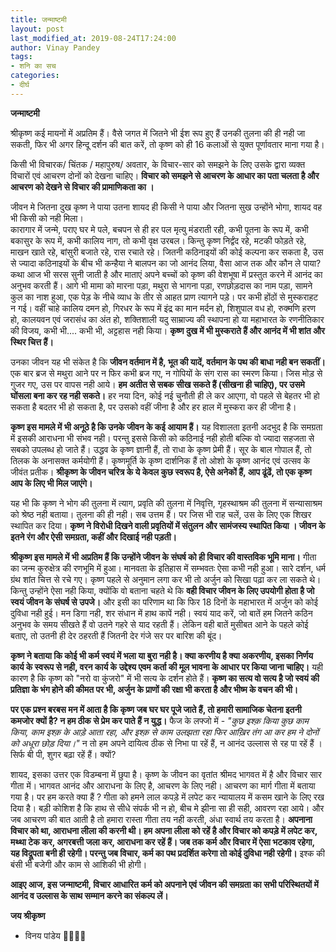 ```yaml
---
title: जन्माष्टमी
layout: post
last_modified_at: 2019-08-24T17:24:00
author: Vinay Pandey
tags:
- शनि का सच
categories:
- दीर्घ
---
```

**जन्माष्टमी** 

श्रीकृष्ण कई मायनों में अप्रतिम हैं। वैसे जगत में जितने भी ईश रूप हुए हैं उनकी तुलना की ही नही जा सकती, फिर भी अगर हिन्दू दर्शन की बात करें, तो कृष्ण को ही 16 कलाओं से युक्त पूर्णावतार माना गया है। 

किसी भी विचारक/ चिंतक / महापुरुष/ अवतार, के विचार-सार को समझने के लिए उसके द्वारा व्यक्त विचारों एवं आचरण दोनों को देखना चाहिए।  **विचार को समझने से आचरण के आधार का पता चलता है और आचरण को देखने से विचार की प्रामाणिकता का ।**  

जीवन मे जितना दुख कृष्ण ने पाया उतना शायद ही किसी ने पाया और जितना सुख उन्होंने भोगा, शायद वह भी किसी को नही मिला।  
कारागार में जन्मे, पराए घर मे पले, बचपन से ही हर पल मृत्यु मंडराती रही, कभी पूतना के रूप में, कभी बकासुर के रूप में, कभी कालिय नाग, तो कभी वृक्ष उरबल। किन्तु कृष्ण निर्द्वंद रहे, मटकी फोड़ते रहे, माखन खाते रहे, बांसुरी बजाते रहे, रास रचाते रहे। जितनी कठिनाइयों की कोई कल्पना कर सकता है, उस से ज्यादा कठिनाइयों के बीच भी कन्हैया ने बालपन का जो आनंद लिया, वैसा आज तक और कौन ले पाया?  कथा आज भी सरस सुनी जाती है और माताएं अपने बच्चों को कृष्ण की वेशभूषा में प्रस्तुत करने में आनंद का अनुभव करती हैं। 
आगे भी मामा को मारना पड़ा, मथुरा से भागना पड़ा, रणछोड़दास का नाम पड़ा, सामने कुल का नाश हुआ, एक पेड़ के नीचे व्याध के तीर से आहत प्राण त्यागने पड़े। पर कभी होंठों से मुस्कराहट न गई। 
वहीं चाहे कालिय दमन हो, गिरधर के रूप में इंद्र का मान मर्दन हो, शिशुपाल वध हो, रुक्मणि हरण हो, कालयवन एवं जरासंध का अंत हो, शक्तिशाली यदु साम्राज्य की स्थापना हो या महाभारत के रणनीतिकार की विजय, कभी भी.... कभी भी, अट्टहास नही किया। **कृष्ण दुख में भी मुस्कराते हैं और आनंद में भी शांत और स्थिर चित्त हैं।**

 उनका जीवन यह भी संकेत है कि **जीवन वर्तमान में है, भूत की यादें, वर्तमान के पथ की बाधा नही बन सकतीं।** एक बार ब्रज से मथुरा आने पर न फिर कभी ब्रज गए, न गोपियों के संग रास का स्मरण किया। जिस मोड़ से गुजर गए, उस पर वापस नही आये। **हम अतीत से सबक सीख सकते हैं (सीखना ही चाहिए), पर उसमे घोंसला बना कर रह नही सकते।** हर नया दिन, कोई नई चुनौती ही ले कर आएगा, वो पहले से बेहतर भी हो सकता है बदतर भी हो सकता है, पर उसको वहीं जीना है और हर हाल में मुस्करा कर ही जीना है। 

**कृष्ण इस मामले में भी अनूठे है कि उनके जीवन के कई आयाम हैं।** यह विशालता इतनी अदभुद है कि समग्रता में इसकी आराधना भी संभव नही। परन्तु इससे किसी को कठिनाई नही होती बल्कि वो ज्यादा सहजता से सबको उपलब्ध हो जाते हैं। उद्धव के कृष्ण ज्ञानी हैं, तो राधा के कृष्ण प्रेमी हैं। सूर के बाल गोपाल हैं, तो तिलक के अनासक्त कर्मयोगी हैं।  कृष्णमूर्ति के कृष्ण दार्शनिक हैं तो ओशो के कृष्ण आनंद एवं उत्सव के जीवंत प्रतीक। **श्रीकृष्ण के जीवन चरित्र के ये केवल कुछ स्वरूप है, ऐसे अनेकों हैं, आप ढूंढें, तो एक कृष्ण आप के लिए भी मिल जाएंगे।**

यह भी कि कृष्ण ने भोग की तुलना में त्याग, प्रवृति की तुलना में निवृत्ति, गृहस्थाश्रम की तुलना में सन्यासाश्रम को श्रेष्ठ नही बताया। तुलना की ही नही। सब उत्तम हैं। पर जिस भी राह चलें, उस के लिए एक शिखर स्थापित कर दिया। **कृष्ण ने विरोधी दिखने वाली प्रवृतियों में संतुलन और सामंजस्य स्थापित किया । जीवन के इतने रंग और ऐसी समग्रता,  कहीं और दिखाई नही पड़ती।**

**श्रीकृष्ण इस मामले में भी अप्रतिम हैं कि उन्होंने जीवन के संघर्ष को ही विचार की वास्तविक भूमि माना।** गीता का जन्म कुरुक्षेत्र की रणभूमि में हुआ। मानवता के इतिहास में सम्भवतः ऐसा कभी नही हुआ। सारे दर्शन, धर्म ग्रंथ शांत चित्त से रचे गए। कृष्ण पहले से अनुमान लगा कर भी तो अर्जुन को सिखा पढ़ा कर ला सकते थे। किन्तु उन्होंने ऐसा नही किया, क्योंकि वो बताना चहते थे कि **वही विचार जीवन के लिए उपयोगी होता है जो स्वयं जीवन के संघर्ष से उपजे।** और इसी का परिणाम था कि फिर 18 दिनों के महाभारत में अर्जुन को कोई दुविधा नही हुई। मन डिगा नही, शर संधान में हाथ कापें नही। स्वयं याद करें, जो बातें हम जितने कठिन अनुभव के समय सीखते हैं वो उतने गहरे से याद रहती हैं। लेकिन वही बातें मुसीबत आने के पहले कोई बताए, तो उतनी ही देर ठहरती हैं जितनी देर गंजे सर पर बारिश की बूंद।

**कृष्ण ने बताया कि कोई भी कर्म स्वयं में भला या बुरा नही है।  क्या करणीय है क्या अकरणीय, इसका निर्णय कार्य के स्वरूप से नही, वरन कार्य के उद्देश्य एवम कर्ता की मूल भावना के आधार पर किया जाना चाहिए।** यही कारण है कि कृष्ण को "नरो वा कुंजरो" में भी सत्य के दर्शन होते हैं। **कृष्ण का सत्य वो सत्य है जो स्वयं की प्रतिज्ञा के भंग होने की कीमत पर भी, अर्जुन के प्राणों की रक्षा भी करता है और भीष्म के वचन की भी।**

**पर एक प्रश्न बरबस मन में आता है कि कृष्ण जब घर घर पूजे जाते हैं, तो हमारी सामाजिक चेतना इतनी कमजोर क्यों है? न हम ठीक से प्रेम कर पाते हैं न युद्ध।**
फैज के लफ्जो में -
*"कुछ इश्क़ किया कुछ काम किया,*
*काम इश्क़ के आड़े आता रहा,*
*और इश्क़ से काम उलझता रहा*
*फिर आख़िर तंग आ कर हम ने*
*दोनों को अधूरा छोड़ दिया।"*
न तो हम अपने दायित्व ठीक से निभा पा रहें हैं, न आनंद उल्लास से रह पा रहें हैं । सिर्फ बी पी, शुगर बढ़ा रहें हैं। क्यों? 

शायद, इसका उत्तर एक विडम्बना में छुपा है। कृष्ण के जीवन का वृतांत श्रीमद भागवत में है और विचार सार गीता में। भागवत आनंद और आराधना के लिए है, आचरण के लिए नही। आचरण का मार्ग गीता में बताया गया है। 
पर हम करते क्या हैं ? गीता को हमने लाल कपड़े में लपेट कर न्यायालय में कसम खाने के लिए रख दिया है। बड़ी कोशिश है कि हाथ से सीधे संपर्क भी न हो, बीच मे झीना सा ही सही, आवरण रहा आये। और जब आचरण की बात आती है तो हमारा रास्ता गीता तय नही करती, अंधा स्वार्थ तय करता है। **अपनाना विचार को था, आराधना लीला की करनी थी। हम अपना लीला को रहें है और विचार को कपड़े में लपेट कर, मथ्था टेक कर, अगरबत्ती जला कर, आराधना कर रहें हैं।   जब तक कर्म और विचार में ऐसा भटकाव रहेगा, यह विद्रूपता बनी ही रहेगी। परन्तु जब विचार, कर्म का पथ प्रदर्शित करेगा तो कोई दुविधा नही रहेगी।** इश्क की बंसी भी बजेगी और काम से आशिकी भी होगी।

**आइए आज, इस जन्माष्टमी, विचार आधारित कर्म को अपनाने एवं जीवन की समग्रता का सभी परिस्थितयों में आनंद व उल्लास के साथ सम्मान करने का संकल्प लें।**

**जय श्रीकृष्ण**

- विनय पांडेय
🙏🌷🌷🙏


